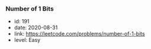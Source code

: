 ### Number of 1 Bits

* id: 191
* date: 2020-08-31
* link: https://leetcode.com/problems/number-of-1-bits
* level: Easy
